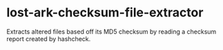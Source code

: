 # lost-ark-checksum-file-extractor
Extracts altered files based off its MD5 checksum by reading a checksum report created by hashcheck.
